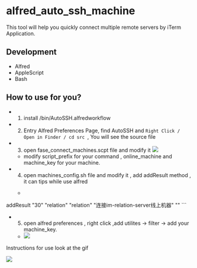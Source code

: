 # alfred_auto_ssh_machine

This tool will help you quickly connect multiple remote servers by iTerm Application. 

## Development

* Alfred
* AppleScript 
* Bash  

## How to use for you?

* 1. install /bin/AutoSSH.alfredworkflow 
* 2. Entry Alfred Preferences Page, find AutoSSH and `Right Click / Open in Finder / cd src `, You will see the source file
* 3. open fase_connect_machines.scpt file and modify it ![](http://s3.mogucdn.com/mlcdn/c45406/180225_77ia1e4cji7hheb7ida3jd26e0a60_2030x792.jpg)
  * modify script_prefix for your command , online_machine and machine_key for your machine.
* 4. open machines_config.sh file and modify it , add addResult method , it can tips while use alfred 
  *  ``` 
addResult "30" "relation" "relation" "连接im-relation-server线上机器" ""
    ```
* 5. open alfred preferences , right click ,add utilites -> filter -> add your machine_key.   
  * ![](http://s3.mogucdn.com/mlcdn/c45406/180225_1kb36743llh4768h1e83i8475fk6b_1692x1054.jpg)

Instructions for use look at the gif

![](http://s3.mogucdn.com/mlcdn/c45406/180225_67ih44ia0jf4dc6kb4c3l3h5chb8l_1265x718.gif)

